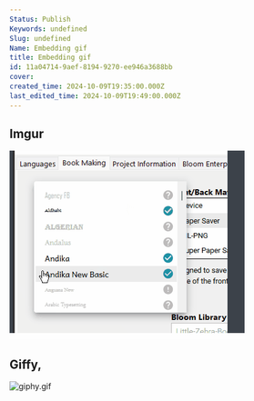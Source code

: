 ```yaml
---
Status: Publish
Keywords: undefined
Slug: undefined
Name: Embedding gif
title: Embedding gif
id: 11a04714-9aef-8194-9270-ee946a3688bb
cover: 
created_time: 2024-10-09T19:35:00.000Z
last_edited_time: 2024-10-09T19:49:00.000Z
---
```




## Imgur


![embedding-gif.11a04714-9aef-81bf-9409-e41d460ecdd0.gif](/notion-downloader-sample/database/embedding-gif/embedding-gif.11a04714-9aef-81bf-9409-e41d460ecdd0.gif)


## Giffy, 


![giphy.gif](https://media.giphy.com/media/VhiAuDYHkNPydiNnOs/giphy.gif)

